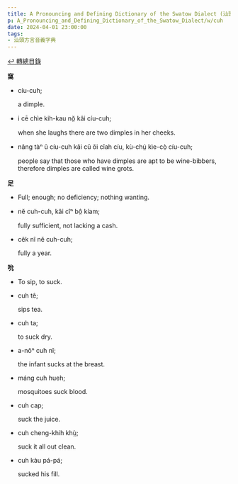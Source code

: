 ```yaml
---
title: A Pronouncing and Defining Dictionary of the Swatow Dialect (汕頭方言音義字典) / cuh
p: A_Pronouncing_and_Defining_Dictionary_of_the_Swatow_Dialect/w/cuh
date: 2024-04-01 23:00:00
tags: 
- 汕頭方言音義字典
---
```


[↩️ 轉總目錄](/A_Pronouncing_and_Defining_Dictionary_of_the_Swatow_Dialect)


**窩**

- cíu-cuh;

  a dimple.

- i cē chìe kih-kau nŏ̤ kâi cíu-cuh;

  when she laughs there are two dimples in her cheeks.

- nâng tàⁿ ŭ cíu-cuh kâi cū ŏi cîah cíu, kù-chṳ́ kìe-cò̤ cíu-cuh;

  people say that those who have dimples are apt to be wine-bibbers, therefore dimples are called wine grots.

**足**
- Full; enough; no deficiency; nothing wanting.

- nĕ cuh-cuh, kâi cîⁿ bô̤ kíam;

  fully sufficient, not lacking a cash.

- cêk nî nĕ cuh-cuh;

  fully a year.

**吮**
- To sip, to suck.

- cuh tê;

  sips tea.

- cuh ta;

  to suck dry.

- a-nôⁿ cuh nĭ;

  the infant sucks at the breast.

- máng cuh hueh;

  mosquitoes suck blood.

- cuh cap;

  suck the juice.

- cuh cheng-khih khṳ̀;

  suck it all out clean.

- cuh kàu pá-pá;

  sucked his fill.
